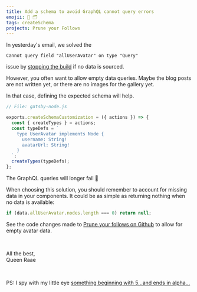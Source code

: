 ```yaml
---
title: Add a schema to avoid GraphQL cannot query errors
emojii: 🧱 🗂
tags: createSchema
projects: Prune your Follows
---
```


In yesterday's email, we solved the

```
Cannot query field "allUserAvatar" on type "Query"
```

issue by [stopping the build](/posts/2022-08-31-panic/) if no data is sourced.

However, you often want to allow empty data queries. Maybe the blog posts are not written yet, or there are no images for the gallery yet.

In that case, defining the expected schema will help.

```js
// File: gatsby-node.js

exports.createSchemaCustomization = ({ actions }) => {
  const { createTypes } = actions;
  const typeDefs = `
    type UserAvatar implements Node {
      username: String!
      avatarUrl: String!
    }
  `;
  createTypes(typeDefs);
};
```

The GraphQL queries will longer fail 💪

When choosing this solution, you should remember to account for missing data in your components. It could be as simple as returning nothing when no data is available:

```js
if (data.allUserAvatar.nodes.length === 0) return null;
```

See the code changes made to [Prune your follows on Github](https://github.com/queen-raae/prune-your-follows/commit/a1f88b8e667b60d28bb12475bde4475335968525) to allow for empty avatar data.

&nbsp;

All the best,  
Queen Raae

&nbsp;

PS: I spy with my little eye [something beginning with 5...and ends in alpha...](https://twitter.com/raae/status/1565226034613592067)
